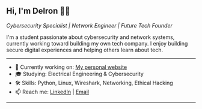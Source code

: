 ## Hi, I'm Delron 👋🏾

*Cybersecurity Specialist | Network Engineer | Future Tech Founder*

I'm a student passionate about cybersecurity and network systems, currently working toward building my own tech company. I enjoy building secure digital experiences and helping others learn about tech.

---

- 🔭 Currently working on: [My personal website](https://yourwebsite.com)
- 🎓 Studying: Electrical Engineering & Cybersecurity
- 🛠 Skills: Python, Linux, Wireshark, Networking, Ethical Hacking
- 📫 Reach me: [LinkedIn](www.linkedin.com/in/delron-t-hwingwiri-48b617331) | [Email](delronthwingwiri@gmail.com)

---


